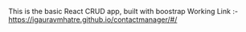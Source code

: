 This is the basic React CRUD app, built with boostrap
Working Link :- https://igauravmhatre.github.io/contactmanager/#/


